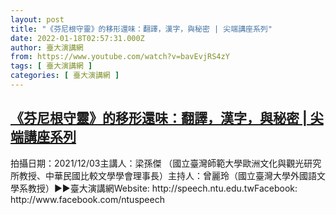 ```yaml
---
layout: post
title: "《芬尼根守靈》的移形還味：翻譯，漢字，與秘密 | 尖端講座系列"
date: 2022-01-18T02:57:31.000Z
author: 臺大演講網
from: https://www.youtube.com/watch?v=bavEvjRS4zY
tags: [ 臺大演講網 ]
categories: [ 臺大演講網 ]
---
```

<!--1642474651000-->
[《芬尼根守靈》的移形還味：翻譯，漢字，與秘密 | 尖端講座系列](https://www.youtube.com/watch?v=bavEvjRS4zY)
------

<div>
拍攝日期：2021/12/03主講人：梁孫傑 （國立臺灣師範大學歐洲文化與觀光研究所教授、中華民國比較文學學會理事長）主持人：曾麗玲（國立臺灣大學外國語文學系教授）►►臺大演講網Website: http://speech.ntu.edu.twFacebook: http://www.facebook.com/ntuspeech
</div>
